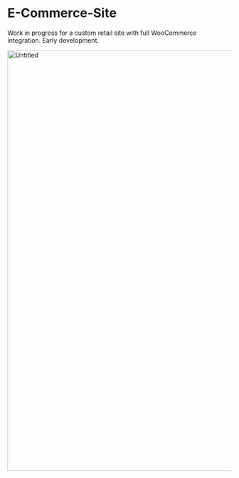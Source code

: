 # E-Commerce-Site
Work in progress for a custom retail site with full WooCommerce integration. Early development.

<img width="946" alt="Untitled" src="https://user-images.githubusercontent.com/80986857/219493016-fb18e533-7db0-47c9-8f18-9a164f9bcfe6.png">
